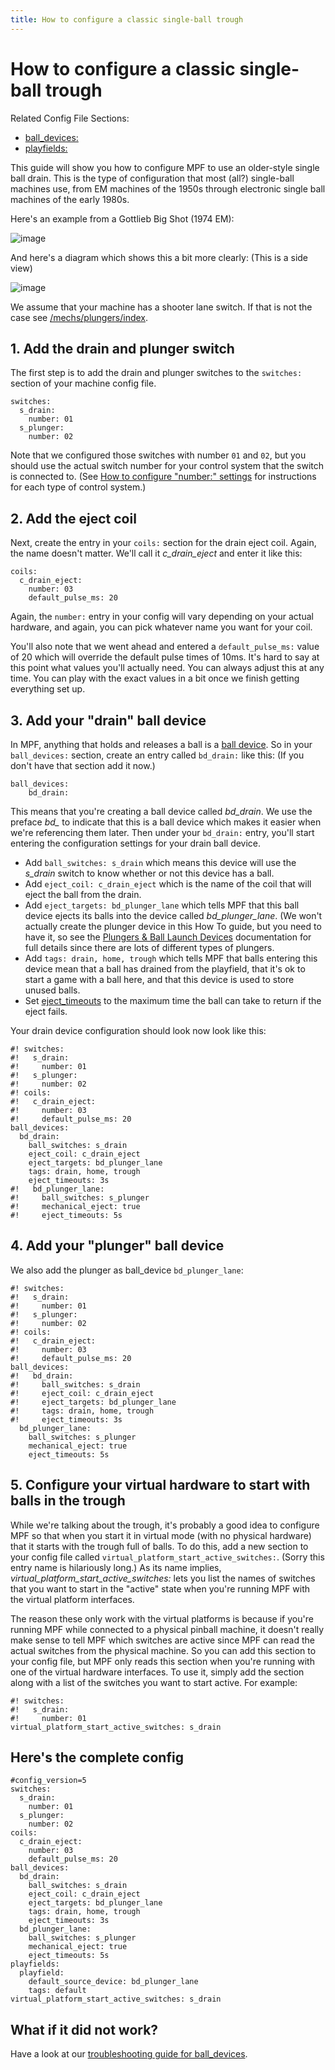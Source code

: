 ```yaml
---
title: How to configure a classic single-ball trough
---
```


# How to configure a classic single-ball trough


Related Config File Sections:

* [ball_devices:](../../config/ball_devices.md)
* [playfields:](../../config/playfields.md)

This guide will show you how to configure MPF to use an older-style
single ball drain. This is the type of configuration that most (all?)
single-ball machines use, from EM machines of the 1950s through
electronic single ball machines of the early 1980s.

Here's an example from a Gottlieb Big Shot (1974 EM):

![image](../images/classic_single_ball_trough_photo.jpg)

And here's a diagram which shows this a bit more clearly: (This is a
side view)

![image](../images/classic_single_ball.png)

We assume that your machine has a shooter lane switch. If that is not
the case see [/mechs/plungers/index](classic_single_ball_no_shooter_lane.md).

## 1. Add the drain and plunger switch

The first step is to add the drain and plunger switches to the
`switches:` section of your machine config file.

``` mpf-config
switches:
  s_drain:
    number: 01
  s_plunger:
    number: 02
```

Note that we configured those switches with number `01` and `02`, but
you should use the actual switch number for your control system that the
switch is connected to. (See [How to configure "number:" settings](../../hardware/numbers.md) for instructions for each type of control system.)

## 2. Add the eject coil

Next, create the entry in your `coils:` section for the drain eject
coil. Again, the name doesn't matter. We'll call it *c_drain_eject*
and enter it like this:

``` mpf-config
coils:
  c_drain_eject:
    number: 03
    default_pulse_ms: 20
```

Again, the `number:` entry in your config will vary depending on your
actual hardware, and again, you can pick whatever name you want for your
coil.

You'll also note that we went ahead and entered a `default_pulse_ms:`
value of 20 which will override the default pulse times of 10ms. It's
hard to say at this point what values you'll actually need. You can
always adjust this at any time. You can play with the exact values in a
bit once we finish getting everything set up.

## 3. Add your "drain" ball device

In MPF, anything that holds and releases a ball is a
[ball device](../ball_devices/index.md).
So in your `ball_devices:` section, create an entry called `bd_drain:`
like this: (If you don't have that section add it now.)

    ball_devices:
        bd_drain:

This means that you're creating a ball device called *bd_drain*. We use
the preface *bd_* to indicate that this is a ball device which makes it
easier when we're referencing them later. Then under your `bd_drain:`
entry, you'll start entering the configuration settings for your drain
ball device.

* Add `ball_switches: s_drain` which means this device will use the
    *s_drain* switch to know whether or not this device has a ball.
* Add `eject_coil: c_drain_eject` which is the name of the coil that
    will eject the ball from the drain.
* Add `eject_targets: bd_plunger_lane` which tells MPF that this ball
    device ejects its balls into the device called *bd_plunger_lane*.
    (We won't actually create the plunger device in this How To guide,
    but you need to have it, so see the
    [Plungers & Ball Launch Devices](../plungers/index.md) documentation
    for full details since there are lots of different types of
    plungers.
* Add `tags: drain, home, trough` which tells MPF that balls entering
    this device mean that a ball has drained from the playfield, that
    it's ok to start a game with a ball here, and that this device is
    used to store unused balls.
* Set [eject_timeouts](#) to the maximum time the ball can
    take to return if the eject fails.

Your drain device configuration should look now look like this:

``` mpf-config
#! switches:
#!   s_drain:
#!     number: 01
#!   s_plunger:
#!     number: 02
#! coils:
#!   c_drain_eject:
#!     number: 03
#!     default_pulse_ms: 20
ball_devices:
  bd_drain:
    ball_switches: s_drain
    eject_coil: c_drain_eject
    eject_targets: bd_plunger_lane
    tags: drain, home, trough
    eject_timeouts: 3s
#!   bd_plunger_lane:
#!     ball_switches: s_plunger
#!     mechanical_eject: true
#!     eject_timeouts: 5s
```

## 4. Add your "plunger" ball device

We also add the plunger as ball_device `bd_plunger_lane`:

``` mpf-config
#! switches:
#!   s_drain:
#!     number: 01
#!   s_plunger:
#!     number: 02
#! coils:
#!   c_drain_eject:
#!     number: 03
#!     default_pulse_ms: 20
ball_devices:
#!   bd_drain:
#!     ball_switches: s_drain
#!     eject_coil: c_drain_eject
#!     eject_targets: bd_plunger_lane
#!     tags: drain, home, trough
#!     eject_timeouts: 3s
  bd_plunger_lane:
    ball_switches: s_plunger
    mechanical_eject: true
    eject_timeouts: 5s
```

## 5. Configure your virtual hardware to start with balls in the trough

While we're talking about the trough, it's probably a good idea to
configure MPF so that when you start it in virtual mode (with no
physical hardware) that it starts with the trough full of balls. To do
this, add a new section to your config file called
`virtual_platform_start_active_switches:`. (Sorry this entry name is
hilariously long.) As its name implies,
*virtual_platform_start_active_switches:* lets you list the names of
switches that you want to start in the "active" state when you're
running MPF with the virtual platform interfaces.

The reason these only work with the virtual platforms is because if
you're running MPF while connected to a physical pinball machine, it
doesn't really make sense to tell MPF which switches are active since
MPF can read the actual switches from the physical machine. So you can
add this section to your config file, but MPF only reads this section
when you're running with one of the virtual hardware interfaces. To use
it, simply add the section along with a list of the switches you want to
start active. For example:

``` mpf-config
#! switches:
#!   s_drain:
#!     number: 01
virtual_platform_start_active_switches: s_drain
```

## Here's the complete config

``` mpf-config
#config_version=5
switches:
  s_drain:
    number: 01
  s_plunger:
    number: 02
coils:
  c_drain_eject:
    number: 03
    default_pulse_ms: 20
ball_devices:
  bd_drain:
    ball_switches: s_drain
    eject_coil: c_drain_eject
    eject_targets: bd_plunger_lane
    tags: drain, home, trough
    eject_timeouts: 3s
  bd_plunger_lane:
    ball_switches: s_plunger
    mechanical_eject: true
    eject_timeouts: 5s
playfields:
  playfield:
    default_source_device: bd_plunger_lane
    tags: default
virtual_platform_start_active_switches: s_drain
```

## What if it did not work?

Have a look at our
[troubleshooting guide for ball_devices](../ball_devices/troubleshooting.md).
